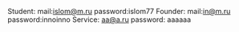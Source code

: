 Student: mail:islom@m.ru password:islom77
Founder: mail:in@m.ru password:innoinno
Service: aa@a.ru password: aaaaaa